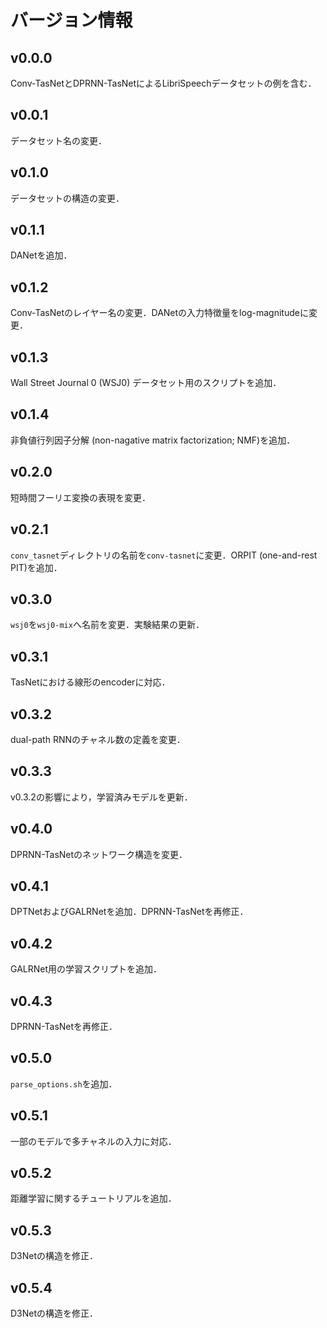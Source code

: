 # バージョン情報
## v0.0.0
Conv-TasNetとDPRNN-TasNetによるLibriSpeechデータセットの例を含む．

## v0.0.1
データセット名の変更．

## v0.1.0
データセットの構造の変更．

## v0.1.1
DANetを追加．

## v0.1.2
Conv-TasNetのレイヤー名の変更．DANetの入力特徴量をlog-magnitudeに変更．

## v0.1.3
Wall Street Journal 0 (WSJ0) データセット用のスクリプトを追加．

## v0.1.4
非負値行列因子分解 (non-nagative matrix factorization; NMF)を追加．

## v0.2.0
短時間フーリエ変換の表現を変更．

## v0.2.1
`conv_tasnet`ディレクトリの名前を`conv-tasnet`に変更．ORPIT (one-and-rest PIT)を追加．

## v0.3.0
`wsj0`を`wsj0-mix`へ名前を変更．実験結果の更新．

## v0.3.1
TasNetにおける線形のencoderに対応．

## v0.3.2
dual-path RNNのチャネル数の定義を変更．

## v0.3.3
v0.3.2の影響により，学習済みモデルを更新．

## v0.4.0
DPRNN-TasNetのネットワーク構造を変更．

## v0.4.1
DPTNetおよびGALRNetを追加．DPRNN-TasNetを再修正．

## v0.4.2
GALRNet用の学習スクリプトを追加．

## v0.4.3
DPRNN-TasNetを再修正．

## v0.5.0
`parse_options.sh`を追加．

## v0.5.1
一部のモデルで多チャネルの入力に対応．

## v0.5.2
距離学習に関するチュートリアルを追加．

## v0.5.3
D3Netの構造を修正．

## v0.5.4
D3Netの構造を修正．